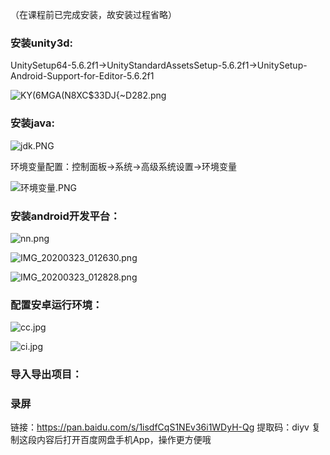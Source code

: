 （在课程前已完成安装，故安装过程省略）


### 安装unity3d:

UnitySetup64-5.6.2f1→UnityStandardAssetsSetup-5.6.2f1→UnitySetup-Android-Support-for-Editor-5.6.2f1

![KY(6MGA(N8XC$33DJ{~D282.png](https://upload-images.jianshu.io/upload_images/9460880-046c3acd0d2d7081.png?imageMogr2/auto-orient/strip%7CimageView2/2/w/1240)


### 安装java:

![jdk.PNG](https://upload-images.jianshu.io/upload_images/9460880-dbd71f13342f048a.PNG?imageMogr2/auto-orient/strip%7CimageView2/2/w/1240)

环境变量配置：控制面板→系统→高级系统设置→环境变量

![环境变量.PNG](https://upload-images.jianshu.io/upload_images/9460880-f4e88af16aac535c.PNG?imageMogr2/auto-orient/strip%7CimageView2/2/w/1240)

### 安装android开发平台：

![nn.png](https://upload-images.jianshu.io/upload_images/9460880-12f16eda69c871eb.png?imageMogr2/auto-orient/strip%7CimageView2/2/w/1240)

![IMG_20200323_012630.png](https://upload-images.jianshu.io/upload_images/9460880-44037a69eab4d628.png?imageMogr2/auto-orient/strip%7CimageView2/2/w/1240)

![IMG_20200323_012828.png](https://upload-images.jianshu.io/upload_images/9460880-e5acd316f3a03ee8.png?imageMogr2/auto-orient/strip%7CimageView2/2/w/1240)

### 配置安卓运行环境：

![cc.jpg](https://upload-images.jianshu.io/upload_images/9460880-f503c89db6c705fe.jpg?imageMogr2/auto-orient/strip%7CimageView2/2/w/1240)

![ci.jpg](https://upload-images.jianshu.io/upload_images/9460880-089e8fb7f951d675.jpg?imageMogr2/auto-orient/strip%7CimageView2/2/w/1240)

### 导入导出项目：



### 录屏
链接：https://pan.baidu.com/s/1isdfCqS1NEv36i1WDyH-Qg 
提取码：diyv 
复制这段内容后打开百度网盘手机App，操作更方便哦
